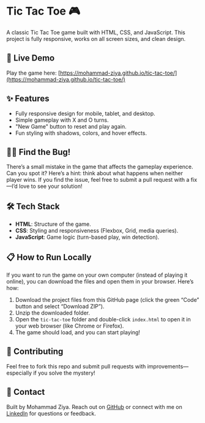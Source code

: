 # Tic Tac Toe 🎮

A classic Tic Tac Toe game built with HTML, CSS, and JavaScript. This project is fully responsive, works on all screen sizes, and clean design.

## 🚀 Live Demo
Play the game here: [https://mohammad-ziya.github.io/tic-tac-toe/](https://mohammad-ziya.github.io/tic-tac-toe/)

## ✨ Features
- Fully responsive design for mobile, tablet, and desktop.
- Simple  gameplay with X and O turns.
- "New Game" button to reset and play again.
- Fun styling with shadows, colors, and hover effects.

## 🕵️‍♂️ Find the Bug!
There’s a small mistake in the game that affects the gameplay experience. Can you spot it? Here’s a hint: think about what happens when neither player wins. If you find the issue, feel free to submit a pull request with a fix—I’d love to see your solution!

## 🛠️ Tech Stack
- **HTML**: Structure of the game.
- **CSS**: Styling and responsiveness (Flexbox, Grid, media queries).
- **JavaScript**: Game logic (turn-based play, win detection).

## 📋 How to Run Locally
If you want to run the game on your own computer (instead of playing it online), you can download the files and open them in your browser. Here’s how:
1. Download the project files from this GitHub page (click the green “Code” button and select “Download ZIP”).
2. Unzip the downloaded folder.
3. Open the `tic-tac-toe` folder and double-click `index.html` to open it in your web browser (like Chrome or Firefox).
4. The game should load, and you can start playing!

## 🤝 Contributing
Feel free to fork this repo and submit pull requests with improvements—especially if you solve the mystery!

## 📧 Contact
Built by Mohammad Ziya. Reach out on [GitHub](https://github.com/Mohammad-Ziya) or connect with me on [LinkedIn](https://www.linkedin.com/in/mohd-ziya-aa4990280/) for questions or feedback.
